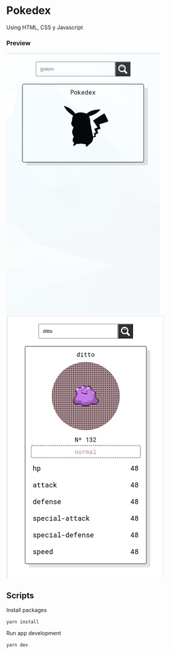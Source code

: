 # Pokedex

Using HTML, CSS y Javascript

### Preview

![Pokedex 1](./src/assets/pokedex-desktop-1.png)
![Pokedex 2](./src/assets/pokedex-desktop-2.png)

## Scripts

Install packages

```
yarn install
```

Run app development

```
yarn dev
```
